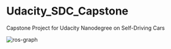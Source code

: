 # Udacity_SDC_Capstone
Capstone Project for Udacity Nanodegree on Self-Driving Cars

![ros-graph](https://user-images.githubusercontent.com/30600046/43013602-5a750a82-8c41-11e8-9e64-6c00290b5405.png)
